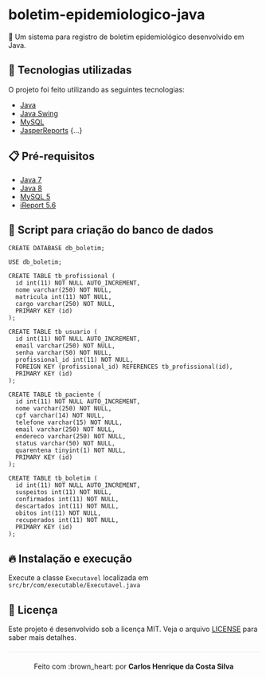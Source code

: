 # boletim-epidemiologico-java
:space_invader: Um sistema para registro de boletim epidemiológico desenvolvido em Java.

## :rocket: Tecnologias utilizadas  

O projeto foi feito utilizando as seguintes tecnologias:

- [Java](https://www.java.com/pt_BR/download/faq/java8.xml)
- [Java Swing](https://docs.oracle.com/javase/tutorial/uiswing/)
- [MySQL](https://www.mysql.com/)
- [JasperReports](https://community.jaspersoft.com/project/jasperreports-library)
{...}

## :clipboard: Pré-requisitos

- [Java 7](https://www.java.com/pt_BR/download/faq/release7_changes.xml)
- [Java 8](https://www.java.com/pt_BR/download/faq/java8.xml)
- [MySQL 5](https://www.mysql.com/)
- [iReport 5.6](https://community.jaspersoft.com/project/ireport-designer)

## :floppy_disk: Script para criação do banco de dados

```
CREATE DATABASE db_boletim;

USE db_boletim;

CREATE TABLE tb_profissional (
  id int(11) NOT NULL AUTO_INCREMENT,
  nome varchar(250) NOT NULL,
  matricula int(11) NOT NULL,
  cargo varchar(250) NOT NULL,
  PRIMARY KEY (id)
);

CREATE TABLE tb_usuario (
  id int(11) NOT NULL AUTO_INCREMENT,
  email varchar(250) NOT NULL,
  senha varchar(50) NOT NULL,
  profissional_id int(11) NOT NULL,
  FOREIGN KEY (profissional_id) REFERENCES tb_profissional(id),
  PRIMARY KEY (id)
);

CREATE TABLE tb_paciente (
  id int(11) NOT NULL AUTO_INCREMENT,
  nome varchar(250) NOT NULL,
  cpf varchar(14) NOT NULL,
  telefone varchar(15) NOT NULL,
  email varchar(250) NOT NULL,
  endereco varchar(250) NOT NULL,
  status varchar(50) NOT NULL,
  quarentena tinyint(1) NOT NULL,
  PRIMARY KEY (id)
);

CREATE TABLE tb_boletim (
  id int(11) NOT NULL AUTO_INCREMENT,
  suspeitos int(11) NOT NULL,
  confirmados int(11) NOT NULL,
  descartados int(11) NOT NULL,
  obitos int(11) NOT NULL,
  recuperados int(11) NOT NULL,
  PRIMARY KEY (id)
);
```

## :fire: Instalação e execução
Execute a classe `Executavel` localizada em `src/br/com/executable/Executavel.java`

## :page_facing_up: Licença 
Este projeto é desenvolvido sob a licença MIT. Veja o arquivo [LICENSE](LICENSE.md) para saber mais detalhes.

<p align="center" style="margin-top: 20px; border-top: 1px solid #eee; padding-top: 20px;">Feito com :brown_heart: por <strong> Carlos Henrique da Costa Silva </strong> </p>

